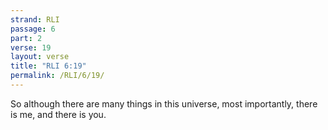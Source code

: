 ```yaml
---
strand: RLI
passage: 6
part: 2
verse: 19
layout: verse
title: "RLI 6:19"
permalink: /RLI/6/19/
---
```

So although there are many things in this universe, most importantly, there is me, and there is you.
